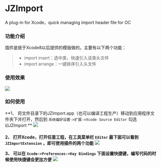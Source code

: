 # JZImport
A plug-in for Xcode，quick managing import header file for OC


### 功能介绍
插件是居于Xcode8以后提供的模版做的。主要有以下两个功能：
> - import insert：选中类，快速引入该类头文件
> - import arrange：一键排序引入头文件


### 使用效果
<img src="https://upload-images.jianshu.io/upload_images/1678677-41b3e311e95b95be.gif?imageMogr2/auto-orient/strip">


### 如何使用

**1、 将文件目录下的JZImport.app（也可以编译工程生产）移动到应用程序文件夹下并打开，然后到 `系统偏好设置->扩展->Xcode Source Editor` 勾选☑️JZImport **
<img src="https://upload-images.jianshu.io/upload_images/1678677-ec59571ace6b6350.png?imageMogr2/auto-orient/strip%7CimageView2/2/w/1240">

**2、 打开Xcode，打开任意工程，在工具菜单栏 `Editor` 最下面可以看到 `JZImportExtension` ，即可使用插件的两个功能**
<img src="https://upload-images.jianshu.io/upload_images/1678677-776bc2fb375990fc.png?imageMogr2/auto-orient/strip%7CimageView2/2/w/1240">

**3、 可以在 `Xcode->Preferences->Key Bindings` 下面设置快捷键，编写代码的时候使用快捷键会更加方便**
<img src="https://upload-images.jianshu.io/upload_images/1678677-0b0e7051760b1a43.png?imageMogr2/auto-orient/strip%7CimageView2/2/w/1240">
